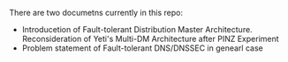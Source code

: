 There are two documetns currently in this repo:

* Introducetion of Fault-tolerant Distribution Master Architecture. Reconsideration of Yeti's Multi-DM Architecture after PINZ Experiment
* Problem statement of Fault-tolerant DNS/DNSSEC in genearl case
